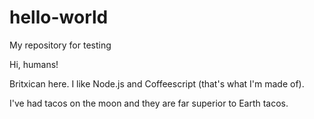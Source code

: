 # hello-world
My repository for testing

Hi, humans!

Britxican here. I like Node.js and Coffeescript (that's what I'm made of).

I've had tacos on the moon and they are far superior to Earth tacos.
